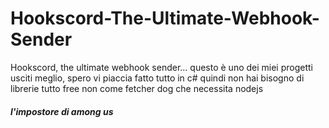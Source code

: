 # Hookscord-The-Ultimate-Webhook-Sender
Hookscord, the ultimate webhook sender... questo è uno dei miei progetti usciti meglio, spero vi piaccia
fatto tutto in c# quindi non hai bisogno di librerie tutto free non come fetcher dog che necessita nodejs

##### l'impostore di among us
